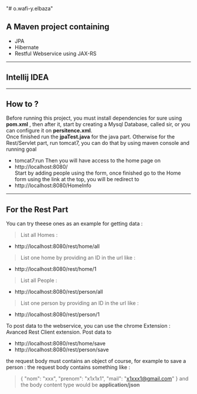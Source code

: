 "# o.wafi-y.elbaza" 

## A Maven project containing
- JPA
- Hibernate
- Restful Webservice using JAX-RS
---

## Intellij IDEA
---

## How to ?
Before running this project, you must install dependencies for sure using **pom.xml** , then after it, start by creating a Mysql Database, called sir, or you can configure it on **persitence.xml**.<br>Once finished run the **jpaTest.java** for the java part.
Otherwise for the Rest/Servlet part, run tomcat7, you can do that by using maven console and running goal
- tomcat7:run
Then you will have access to the home page on 
- http://localhost:8080/
<br>Start by adding people using the form, once finished go to the Home form using the link at the top, you will be redirect to 
- http://localhost:8080/HomeInfo
---
## For the Rest Part 
You can try theese ones as an example for getting data :
> List all Homes :
- http://localhost:8080/rest/home/all
> List one home by providing an ID in the url like : 
- http://localhost:8080/rest/home/1

> List all People :
- http://localhost:8080/rest/person/all
> List one person by providing an ID in the url like : 
- http://localhost:8080/rest/person/1

To post data to the webservice, you can use the chrome Extension : Avanced Rest Client extension.
Post data to 
- http://localhost:8080/rest/home/save
- http://localhost:8080/rest/person/save

the request body must contains an object of course, for example to save a person :
the request body contains something like :
>    {
>      "nom": "xxx",
>     "prenom": "x1x1x1",
>      "mail": "x1xxx1@gmail.com"
>    }
and the body content type would be **application/json**
